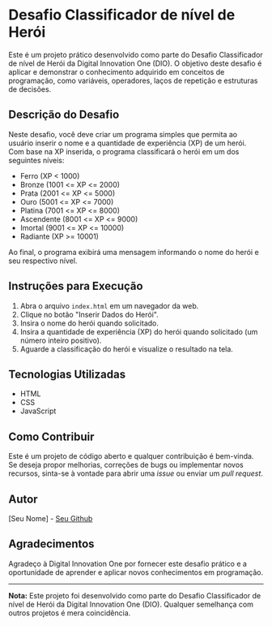 # Desafio Classificador de nível de Herói

Este é um projeto prático desenvolvido como parte do Desafio Classificador de nível de Herói da Digital Innovation One (DIO). O objetivo deste desafio é aplicar e demonstrar o conhecimento adquirido em conceitos de programação, como variáveis, operadores, laços de repetição e estruturas de decisões.

## Descrição do Desafio

Neste desafio, você deve criar um programa simples que permita ao usuário inserir o nome e a quantidade de experiência (XP) de um herói. Com base na XP inserida, o programa classificará o herói em um dos seguintes níveis:

- Ferro (XP < 1000)
- Bronze (1001 <= XP <= 2000)
- Prata (2001 <= XP <= 5000)
- Ouro (5001 <= XP <= 7000)
- Platina (7001 <= XP <= 8000)
- Ascendente (8001 <= XP <= 9000)
- Imortal (9001 <= XP <= 10000)
- Radiante (XP >= 10001)

Ao final, o programa exibirá uma mensagem informando o nome do herói e seu respectivo nível.

## Instruções para Execução

1. Abra o arquivo `index.html` em um navegador da web.
2. Clique no botão "Inserir Dados do Herói".
3. Insira o nome do herói quando solicitado.
4. Insira a quantidade de experiência (XP) do herói quando solicitado (um número inteiro positivo).
5. Aguarde a classificação do herói e visualize o resultado na tela.

## Tecnologias Utilizadas

- HTML
- CSS
- JavaScript

## Como Contribuir

Este é um projeto de código aberto e qualquer contribuição é bem-vinda. Se deseja propor melhorias, correções de bugs ou implementar novos recursos, sinta-se à vontade para abrir uma *issue* ou enviar um *pull request*.

## Autor

[Seu Nome] - [Seu Github](https://github.com/seu-usuario)

## Agradecimentos

Agradeço à Digital Innovation One por fornecer este desafio prático e a oportunidade de aprender e aplicar novos conhecimentos em programação.

---

**Nota:** Este projeto foi desenvolvido como parte do Desafio Classificador de nível de Herói da Digital Innovation One (DIO). Qualquer semelhança com outros projetos é mera coincidência.
